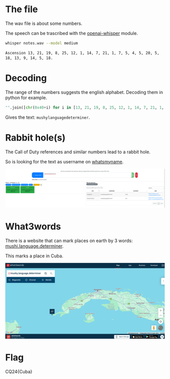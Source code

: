 # The file

The wav file is about some numbers.

The speech can be trascribed with the [openai-whisper](https://pypi.org/project/openai-whisper/) module.

```bash
whisper notes.wav --model medium
```

```
Ascension 13, 21, 19, 8, 25, 12, 1, 14, 7, 21, 1, 7, 5, 4, 5, 20, 5, 18, 13, 9, 14, 5, 18.
```

# Decoding

The range of the numbers suggests the english alphabet. Decoding them in python for example.

```python
"".join([chr(0x40+i) for i in [13, 21, 19, 8, 25, 12, 1, 14, 7, 21, 1, 7, 5, 4, 5, 20, 5, 18, 13, 9, 14, 5, 18]])

```

Gives the text: `mushylanguagedeterminer`.

# Rabbit hole(s)

The Call of Duty references and similar numbers lead to a rabbit hole.

So is looking for the text as username on [whatsmyname](https://whatsmyname.app/).


![](screenshots/1.png)

# What3words

There is a website that can mark places on earth by 3 words: [mushi.language.determiner](https://what3words.com/mushy.language.determiner).

This marks a place in Cuba.


![](screenshots/2.png)


# Flag

CQ24{Cuba}